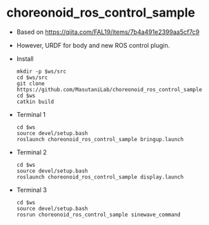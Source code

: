 # choreonoid_ros_control_sample

- Based on https://qiita.com/FAL19/items/7b4a491e2399aa5cf7c9

- However, URDF for body and new ROS control plugin.

- Install
  ```
  mkdir -p $ws/src
  cd $ws/src
  git clone https://github.com/MasutaniLab/choreonoid_ros_control_sample
  cd $ws
  catkin build
  ```

- Terminal 1
  ```
  cd $ws
  source devel/setup.bash
  roslaunch choreonoid_ros_control_sample bringup.launch
  ```

- Terminal 2
  ```
  cd $ws
  source devel/setup.bash
  roslaunch choreonoid_ros_control_sample display.launch 
  ```

- Terminal 3
  ```
  cd $ws
  source devel/setup.bash
  rosrun choreonoid_ros_control_sample sinewave_command 
  ```
